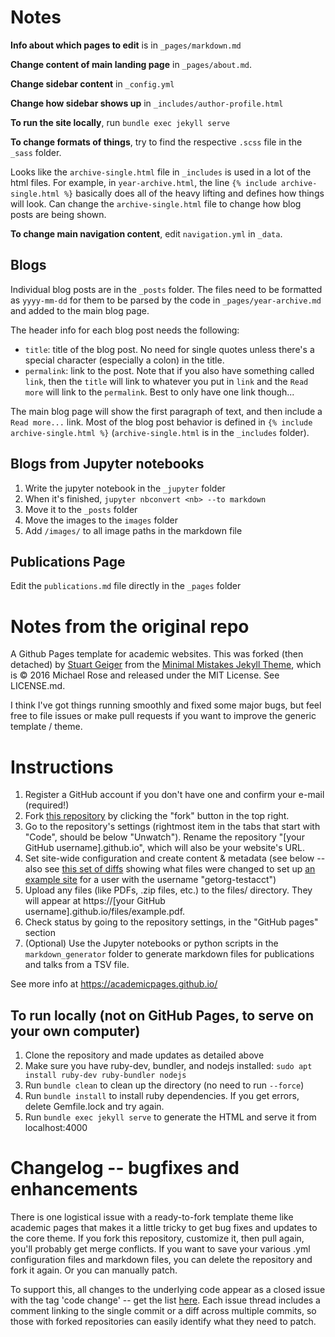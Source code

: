 # Notes

**Info about which pages to edit** is in `_pages/markdown.md`

**Change content of main landing page** in `_pages/about.md`.

**Change sidebar content** in `_config.yml`

**Change how sidebar shows up** in `_includes/author-profile.html`

**To run the site locally**, run `bundle exec jekyll serve`

**To change formats of things**, try to find the respective `.scss` file in the `_sass` folder.

Looks like the `archive-single.html` file in `_includes` is used in a lot of the html files.
For example, in `year-archive.html`, the line `{% include archive-single.html %}` basically does all of the heavy lifting and defines how things will look.
Can change the `archive-single.html` file to change how blog posts are being shown.

**To change main navigation content**, edit `navigation.yml` in `_data`.

## Blogs
Individual blog posts are in the `_posts` folder.
The files need to be formatted as `yyyy-mm-dd` for them to be parsed by the code in `_pages/year-archive.md` and added to the main blog page.

The header info for each blog post needs the following:

- `title`: title of the blog post. No need for single quotes unless there's a special character (especially a colon) in the title.   
- `permalink`: link to the post. Note that if you also have something called `link`, then the `title` will link to whatever you put in `link` and the `Read more` will link to the `permalink`. Best to only have one link though...   

The main blog page will show the first paragraph of text, and then include a `Read more...` link.
Most of the blog post behavior is defined in `{% include archive-single.html %}` (`archive-single.html` is in the `_includes` folder).


## Blogs from Jupyter notebooks
1. Write the jupyter notebook in the `_jupyter` folder   
1. When it's finished, `jupyter nbconvert <nb> --to markdown`   
1. Move it to the `_posts` folder   
1. Move the images to the `images` folder    
1. Add `/images/` to all image paths in the markdown file  

## Publications Page
Edit the ```publications.md``` file directly in the ```_pages``` folder

# Notes from the original repo

A Github Pages template for academic websites. This was forked (then detached) by [Stuart Geiger](https://github.com/staeiou) from the [Minimal Mistakes Jekyll Theme](https://mmistakes.github.io/minimal-mistakes/), which is © 2016 Michael Rose and released under the MIT License. See LICENSE.md.

I think I've got things running smoothly and fixed some major bugs, but feel free to file issues or make pull requests if you want to improve the generic template / theme.

# Instructions

1. Register a GitHub account if you don't have one and confirm your e-mail (required!)
1. Fork [this repository](https://github.com/academicpages/academicpages.github.io) by clicking the "fork" button in the top right.
1. Go to the repository's settings (rightmost item in the tabs that start with "Code", should be below "Unwatch"). Rename the repository "[your GitHub username].github.io", which will also be your website's URL.
1. Set site-wide configuration and create content & metadata (see below -- also see [this set of diffs](http://archive.is/3TPas) showing what files were changed to set up [an example site](https://getorg-testacct.github.io) for a user with the username "getorg-testacct")
1. Upload any files (like PDFs, .zip files, etc.) to the files/ directory. They will appear at https://[your GitHub username].github.io/files/example.pdf.  
1. Check status by going to the repository settings, in the "GitHub pages" section
1. (Optional) Use the Jupyter notebooks or python scripts in the `markdown_generator` folder to generate markdown files for publications and talks from a TSV file.

See more info at https://academicpages.github.io/

## To run locally (not on GitHub Pages, to serve on your own computer)
1. Clone the repository and made updates as detailed above
1. Make sure you have ruby-dev, bundler, and nodejs installed: `sudo apt install ruby-dev ruby-bundler nodejs`
1. Run `bundle clean` to clean up the directory (no need to run `--force`)
1. Run `bundle install` to install ruby dependencies. If you get errors, delete Gemfile.lock and try again.
1. Run `bundle exec jekyll serve` to generate the HTML and serve it from localhost:4000

# Changelog -- bugfixes and enhancements

There is one logistical issue with a ready-to-fork template theme like academic pages that makes it a little tricky to get bug fixes and updates to the core theme. If you fork this repository, customize it, then pull again, you'll probably get merge conflicts. If you want to save your various .yml configuration files and markdown files, you can delete the repository and fork it again. Or you can manually patch.

To support this, all changes to the underlying code appear as a closed issue with the tag 'code change' -- get the list [here](https://github.com/academicpages/academicpages.github.io/issues?q=is%3Aclosed%20is%3Aissue%20label%3A%22code%20change%22%20). Each issue thread includes a comment linking to the single commit or a diff across multiple commits, so those with forked repositories can easily identify what they need to patch.